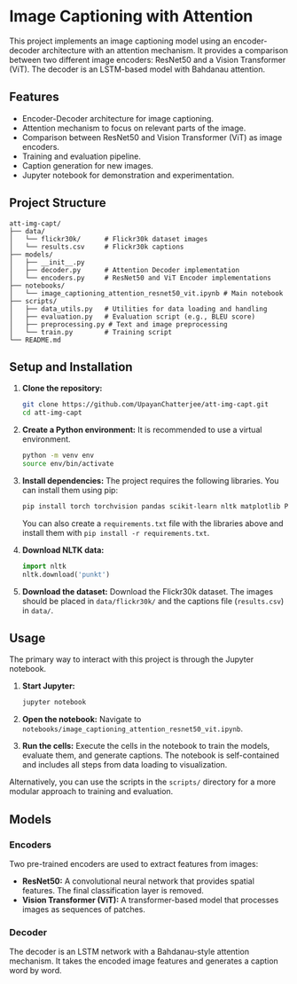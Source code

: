 # Image Captioning with Attention

This project implements an image captioning model using an encoder-decoder architecture with an attention mechanism. It provides a comparison between two different image encoders: ResNet50 and a Vision Transformer (ViT). The decoder is an LSTM-based model with Bahdanau attention.

## Features

- Encoder-Decoder architecture for image captioning.
- Attention mechanism to focus on relevant parts of the image.
- Comparison between ResNet50 and Vision Transformer (ViT) as image encoders.
- Training and evaluation pipeline.
- Caption generation for new images.
- Jupyter notebook for demonstration and experimentation.

## Project Structure

```
att-img-capt/
├── data/
│   └── flickr30k/      # Flickr30k dataset images
│   └── results.csv     # Flickr30k captions
├── models/
│   ├── __init__.py
│   ├── decoder.py      # Attention Decoder implementation
│   └── encoders.py     # ResNet50 and ViT Encoder implementations
├── notebooks/
│   └── image_captioning_attention_resnet50_vit.ipynb # Main notebook
├── scripts/
│   ├── data_utils.py   # Utilities for data loading and handling
│   ├── evaluation.py   # Evaluation script (e.g., BLEU score)
│   ├── preprocessing.py # Text and image preprocessing
│   └── train.py        # Training script
└── README.md
```

## Setup and Installation

1.  **Clone the repository:**

    ```bash
    git clone https://github.com/UpayanChatterjee/att-img-capt.git
    cd att-img-capt
    ```

2.  **Create a Python environment:**
    It is recommended to use a virtual environment.

    ```bash
    python -m venv env
    source env/bin/activate
    ```

3.  **Install dependencies:**
    The project requires the following libraries. You can install them using pip:

    ```bash
    pip install torch torchvision pandas scikit-learn nltk matplotlib Pillow tqdm transformers jupyter
    ```

    You can also create a `requirements.txt` file with the libraries above and install them with `pip install -r requirements.txt`.

4.  **Download NLTK data:**

    ```python
    import nltk
    nltk.download('punkt')
    ```

5.  **Download the dataset:**
    Download the Flickr30k dataset. The images should be placed in `data/flickr30k/` and the captions file (`results.csv`) in `data/`.

## Usage

The primary way to interact with this project is through the Jupyter notebook.

1.  **Start Jupyter:**

    ```bash
    jupyter notebook
    ```

2.  **Open the notebook:**
    Navigate to `notebooks/image_captioning_attention_resnet50_vit.ipynb`.

3.  **Run the cells:**
    Execute the cells in the notebook to train the models, evaluate them, and generate captions. The notebook is self-contained and includes all steps from data loading to visualization.

Alternatively, you can use the scripts in the `scripts/` directory for a more modular approach to training and evaluation.

## Models

### Encoders

Two pre-trained encoders are used to extract features from images:

- **ResNet50:** A convolutional neural network that provides spatial features. The final classification layer is removed.
- **Vision Transformer (ViT):** A transformer-based model that processes images as sequences of patches.

### Decoder

The decoder is an LSTM network with a Bahdanau-style attention mechanism. It takes the encoded image features and generates a caption word by word.
